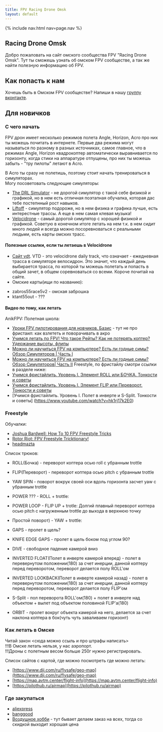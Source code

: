 ```yaml
---
title: FPV Racing Drone Omsk
layout: default
---
```


{% include nav.html nav=page.nav %}

## Racing Drone Omsk
Добро пожаловать на сайт омского сообщества FPV "Racing Drone Omsk".
Тут ты сможешь узнать об омском FPV сообществе, а так же найти полезную информацию об FPV.

## Как попасть к нам
Хочешь быть в Омском FPV сообществе? Напиши в нашу [группу вконтакте](https://vk.com/fpvracingomsk).

## Для новичков

### С чего начать

FPV дрон имеет несколько режимов полета Angle, Horizon, Acro про них ты можешь почитать в интернете. Первые два режима могут называться по разному в разных источниках, самое главное, что в режимах Angle, Horizon квадрокоптер автоматически выравнивается по горизонту, когда стики на аппаратуре отпущены, про них ты можешь забыть - "тру пилоты" летают в Acro.

В Acro ты сразу не полетишь, поэтому стоит начать тренироваться в симуляторах.  
Могу посоветовать следующие симуляторы:
- [The DRL Simulator](https://store.steampowered.com/app/641780/The_Drone_Racing_League_Simulator) - не дорогой симулятор с такой себе физикой и графикой, но в нем есть отличная поэтапная обучалка, которая дас тебе постепнный рост навыков.  
- [Liftoff](https://store.steampowered.com/app/410340/Liftoff_FPV_Drone_Racing/) - симулятор подороже, но в нем физика и графика лучше, есть интерестные трассы. А еще в нем самая клевая музыка! 
- [Velocidrone](https://velocidrone.com/shop) - самый дорогой симулятор с хорошей физикой и графикой. Советую в конечном итоге летать на нем т.к. в нем сидит много людей и всегда можно посоревноваться с реальными людьми, есть карты омских трасс.

#### Полезные ссылки, если ты летаешь в Velocidrone
- [Сайт vdt](https://vdt.the23.ru/?help). VTD - это velocidrone daily track, что означает - ежедневная трасса в симуляторе велосидрон. Это значит, что каждый день выбирается трасса, по которой ты можешь полетать и попасть в общий зачет, в общем соревноваться со всеми. Короче почитай на сайте.
- Омские карты(ищи по названию):
* zabros55race5v2 - омская заброшка
* ktant55out - ???

#### Видео по тому, как летать
AnikFPV:
Полетная школа:
- [Уроки FPV пилотирования для новчиков. Базис](https://www.youtube.com/watch?v=z90yDGDJYYo) - тут не про фристаил: как взлететь и поворачивать в акро
- [Учимся летать по FPV! Что такое Рейты? Как не потерять коптер? Удержание высоты, флипы](https://www.youtube.com/watch?v=8l_gcdyqQPw)
- [Можно ли научиться FPV на компьютере? Есть ли годные симы? Обзор Симуляторов | Часть I](https://www.youtube.com/watch?v=Ngc91qWOMgM)
- [Можно ли научиться FPV на компьютере? Есть ли годные симы? Обзор Симуляторов| Часть II](https://www.youtube.com/watch?v=6S-W28KY34c)
Freestyle, по фристайлу смотри ссылки в разделе ниже:
- [Учимся фристайлить. Уровень I. Элемент ROLL или БОЧКА. Тонкости и советы](https://www.youtube.com/watch?v=PPULpE2ydsY)
- [Учимся фристайлить. Уровень I. Элемент FLIP или Переворот. Тонкости и советы](https://www.youtube.com/watch?v=8n5ufN0Dtrg)
- [Учимся фристайлить. Уровень I. Полет в инверте и S-Split. Тонкости и советы] (https://www.youtube.com/watch?v=hk1rj17k2E0)

### Freestyle
Обучалки:
- [Joshua Bardwell: How To 10 FPV Freestyle Tricks](https://youtu.be/0EqJ9C8KuTQ)
- [Rotor Riot: FPV Freestyle Tricktionary!](https://youtu.be/n6RX8iI6gcQ)
- [headmazta](https://www.youtube.com/c/headmazta)

Список трюков:
- ROLL(Бочка) - переворот коптера осью roll с убранным trottle
- FLIP(Переворот) - переворот коптера осью pitch с убранным trottle
- YAW SPIN - поворот вокрук своей оси вдоль горизонта засчет yaw с убранным trottle

- POWER ??? - ROLL + trottle:
- POWER LOOP - FLIP UP + trotle: Долгий плавный переворот коптера осью pitch с нагруженным trottle до выхода в верхнюю точку
- Простой поворот) - YAW + trottle: 

- GAPS - пролет в щель? 
- KNIFE EDGE GAPS - пролет в щель боком под углом 90?
- DIVE - свободное падение камерой вниз
- INVERTED FLOAT(Полет в инверте камерой вперед) - полет в перевернутом положении(180) за счет инерции, данной коптеру перед переворотом, переворот делается полу ROLL'ом
- INVERTED LOOKBACK(Полет в инверте камерой назад) - полет в перевернутом положении(180) за счет инерции, данной коптеру перед переворотом, переворот делается полу FLIP'ом
- S-Split - пол переворота ROLL'ом(180) + полет в инверте над объектом + вылет под объектом половиной FLIP'а(180)
- ORBIT - пролет вокруг объекта камерой на него, делается за счет наклона коптера в бок(чуть чуть заваливаем горизонт)

### Как летать в Омске
Читай закон <сюда можно ссыль и про штрафы написать>    
!!!В Омске летать нельзя, у нас аэропорт.  
!!!Дроны с полетным весом больше 250г нужно регистрировать.  

Список сайтов с картой, где можно посмотреть где можно летать:
- [https://www.dji.com/ru/flysafe/geo-map](https://www.dji.com/ru/flysafe/geo-map)
- [https://map.avtm.center/flight-info](https://map.avtm.center/flight-info)
- [https://pilothub.ru/airmap](https://pilothub.ru/airmap)

### Где закупаться
- [aliexpress](https://aliexpress.ru/)
- [banggood](https://www.banggood.com/)
- [Воздушное хобби](https://air-hobby.ru/) - тут бывает делаем заказ на всех, тогда со скидкой выходит хорошая цена
